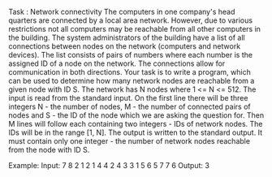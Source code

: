 Task : Network connectivity
	The computers in one company's head quarters are connected by a local area network. However, due to various restrictions not all computers may be reachable from all other computers in the building.
	The system administrators of the building have a list of all connections between nodes on the network (computers and network devices). The list consists of pairs of numbers where each number is the assigned ID of a node on the network. The connections allow for communication in both directions.
	Your task is to write a program, which can be used to determine how many network nodes are reachable from a given node with ID S.
	The network has N nodes where 1 <= N <= 512.
	The input is read from the standard input. On the first line there will be three integers N - the number of nodes, M - the number of connected pairs of nodes and S - the ID of the node which we are asking the question for. Then M lines will follow each containing two integers - IDs of network nodes. The IDs will be in the range [1, N].
	The output is written to the standard output. It must contain only one integer - the number of network nodes reachable from the node with ID S.

Example:
Input:
	7 8 2
	1 2
	1 4
	4 2
	4 3
	3 1
	5 6
	5 7
	7 6	
Output:
	3
